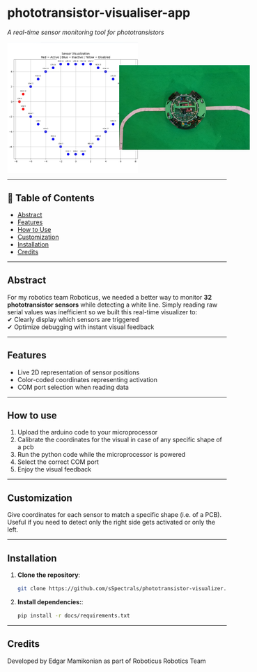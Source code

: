 # phototransistor-visualiser-app

_A real-time sensor monitoring tool for phototransistors_

<div style="display: flex; gap: 10px;">
  <img src="images/app_screenshot.jpg" alt="App Screenshot" width="300" style="height: auto;">
  <img src="images/robot_on_line.jpg" alt="Robot on Line"  width="300" style="height: 300px; object-fit: cover; transform: rotate(-90deg);">
</div>

---

## 📖 Table of Contents

- [Abstract](#Abstract)
- [Features](#Features)
- [How to Use](#How-to-use)
- [Customization](#Customization)
- [Installation](#installation)
- [Credits](#Credits)

---

## Abstract

For my robotics team Roboticus, we needed a better way to monitor **32 phototransistor sensors** while detecting a white line. Simply reading raw serial values was inefficient so we built this real-time visualizer to:  
✔ Clearly display which sensors are triggered  
✔ Optimize debugging with instant visual feedback

---

## Features

- Live 2D representation of sensor positions
- Color-coded coordinates representing activation
- COM port selection when reading data

---

## How to use

1. Upload the arduino code to your microprocessor
2. Calibrate the coordinates for the visual in case of any specific shape of a pcb
3. Run the python code while the microprocessor is powered
4. Select the correct COM port
5. Enjoy the visual feedback

---

## Customization

Give coordinates for each sensor to match a specific shape (i.e. of a PCB).  
Useful if you need to detect only the right side gets activated or only the left.

---

## Installation

1. **Clone the repository**:

   ```bash
   git clone https://github.com/sSpectrals/phototransistor-visualizer.git
   ```

2. **Install dependencies:**:

   ```bash
   pip install -r docs/requirements.txt
   ```

---

## Credits

Developed by Edgar Mamikonian as part of Roboticus Robotics Team
